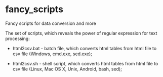 # fancy_scripts
Fancy scripts for data conversion and more

The set of scripts, which reveals the power of regular expression for text processing:

- html2csv.bat - batch file, which converts html tables from html file to csv file (Windows, cmd.exe, sed.exe);

- html2csv.sh - shell script, which converts html tables from html file to csv file (Linux, Mac OS X, Unix, Android, bash, sed);

